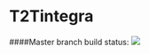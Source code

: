 # T2Tintegra
####Master branch build status: 
![](https://travis-ci.org/rpsaavedra/Test.svg?branch=master)